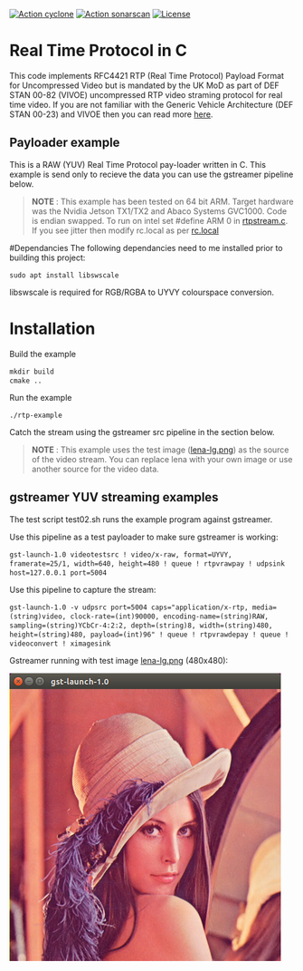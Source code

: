 

[![Action cyclone](https://github.com/DefenceX/vivoe-media-framework/actions/workflows/build-ubuntu-amd64.yaml/badge.svg)](https://github.com/DefenceX/vivoe-media-framework/actions/workflows/build-ubuntu-amd64.yaml.yaml)
[![Action sonarscan](https://github.com/DefenceX/vivoe-lite/actions/workflows/sonarcloud.yaml/badge.svg)](https://sonarcloud.io/project/overview?id=DefenceX_vivoe-media-framework)
[![License](https://img.shields.io/badge/licence-MIT-brightgreen.svg)](https://opensource.org/licenses/MIT)
# Real Time Protocol in C
This code implements RFC4421 RTP (Real Time Protocol) Payload Format for Uncompressed Video but is mandated by the UK MoD as part of DEF STAN 00-82 (VIVOE) uncompressed RTP video straming protocol for real time video. If you are not familiar with the Generic Vehicle Architecture (DEF STAN 00-23) and VIVOE then you can read more [here](https://en.wikipedia.org/wiki/Generic_Vehicle_Architecture).

## Payloader example
This is a RAW (YUV) Real Time Protocol pay-loader written in C. This example is send only to recieve the data you can use the gstreamer pipeline below.

> **NOTE** : This example has been tested on 64 bit ARM. Target hardware was the Nvidia Jetson TX1/TX2 and Abaco Systems GVC1000. Code is endian swapped. To run on intel set #define ARM  0 in [rtpstream.c](rtpstream.c). If you see jitter then modify rc.local as per [rc.local](tx1/rc.local)

#Dependancies
The following dependancies need to me installed prior to building this project:
```
sudo apt install libswscale
```
libswscale is required for RGB/RGBA to UYVY colourspace conversion.
# Installation
Build the example
```
mkdir build
cmake ..
```
Run the example
```
./rtp-example
```
Catch the stream using the gstreamer src pipeline in the section below.

> **NOTE** : This example uses the test image ([lena-lg.png](lena-lg.png)) as the source of the video stream. You can replace lena with your own image or use another source for the video data.

## gstreamer YUV streaming examples
The test script test02.sh runs the example program against gstreamer.

Use this pipeline as a test payloader to make sure gstreamer is working:

    gst-launch-1.0 videotestsrc ! video/x-raw, format=UYVY, framerate=25/1, width=640, height=480 ! queue ! rtpvrawpay ! udpsink host=127.0.0.1 port=5004

Use this pipeline to capture the stream:

    gst-launch-1.0 -v udpsrc port=5004 caps="application/x-rtp, media=(string)video, clock-rate=(int)90000, encoding-name=(string)RAW, sampling=(string)YCbCr-4:2:2, depth=(string)8, width=(string)480, height=(string)480, payload=(int)96" ! queue ! rtpvrawdepay ! queue ! videoconvert ! ximagesink 
    
Gstreamer running with test image [lena-lg.png](lena-lg.png) (480x480):

![Lena test image](docs/lena-test.png)

